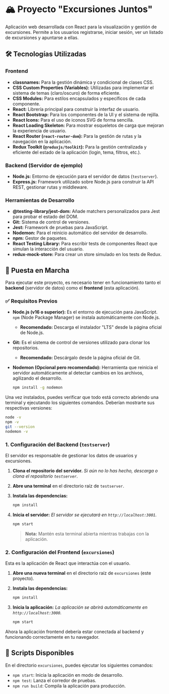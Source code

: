 # 🏔️ Proyecto "Excursiones Juntos"

Aplicación web desarrollada con React para la visualización y gestión de excursiones. Permite a los usuarios registrarse, iniciar sesión, ver un listado de excursiones y apuntarse a ellas.

## 🛠️ Tecnologías Utilizadas

### Frontend

- **classnames:** Para la gestión dinámica y condicional de clases CSS.
- **CSS Custom Properties (Variables):** Utilizadas para implementar el sistema de temas (claro/oscuro) de forma eficiente.
- **CSS Modules:** Para estilos encapsulados y específicos de cada componente.
- **React:** Librería principal para construir la interfaz de usuario.
- **React Bootstrap:** Para los componentes de la UI y el sistema de rejilla.
- **React Icons:** Para el uso de iconos SVG de forma sencilla.
- **React Loading Skeleton:** Para mostrar esqueletos de carga que mejoran la experiencia de usuario.
- **React Router (`react-router-dom`):** Para la gestión de rutas y la navegación en la aplicación.
- **Redux Toolkit (`@reduxjs/toolkit`):** Para la gestión centralizada y eficiente del estado de la aplicación (login, tema, filtros, etc.).

### Backend (Servidor de ejemplo)

- **Node.js:** Entorno de ejecución para el servidor de datos (`testserver`).
- **Express.js:** Framework utilizado sobre Node.js para construir la API REST, gestionar rutas y middleware.

### Herramientas de Desarrollo

- **@testing-library/jest-dom:** Añade matchers personalizados para Jest para probar el estado del DOM.
- **Git:** Sistema de control de versiones.
- **Jest:** Framework de pruebas para JavaScript.
- **Nodemon:** Para el reinicio automático del servidor de desarrollo.
- **npm:** Gestor de paquetes.
- **React Testing Library:** Para escribir tests de componentes React que simulan la interacción del usuario.
- **redux-mock-store:** Para crear un store simulado en los tests de Redux.

## 🚀 Puesta en Marcha

Para ejecutar este proyecto, es necesario tener en funcionamiento tanto el **backend** (servidor de datos) como el **frontend** (esta aplicación).

### ✅ Requisitos Previos

- **Node.js (v16 o superior):** Es el entorno de ejecución para JavaScript. `npm` (Node Package Manager) se instala automáticamente con Node.js.

  - **Recomendado:** Descarga el instalador "LTS" desde la página oficial de Node.js.

- **Git:** Es el sistema de control de versiones utilizado para clonar los repositorios.

  - **Recomendado:** Descárgalo desde la página oficial de Git.

- **Nodemon (Opcional pero recomendado):** Herramienta que reinicia el servidor automáticamente al detectar cambios en los archivos, agilizando el desarrollo.
  ```bash
  npm install -g nodemon
  ```

Una vez instalados, puedes verificar que todo está correcto abriendo una terminal y ejecutando los siguientes comandos. Deberían mostrarte sus respectivas versiones:

```bash
node -v
npm -v
git --version
nodemon -v
```

### 1. Configuración del Backend (`testserver`)

El servidor es responsable de gestionar los datos de usuarios y excursiones.

1.  **Clona el repositorio del servidor.**
    _Si aún no lo has hecho, descarga o clona el repositorio `testserver`._

2.  **Abre una terminal** en el directorio raíz de `testserver`.

3.  **Instala las dependencias:**

    ```bash
    npm install
    ```

4.  **Inicia el servidor:**
    _El servidor se ejecutará en `http://localhost:3001`._
    ```bash
    npm start
    ```
    > **Nota:** Mantén esta terminal abierta mientras trabajas con la aplicación.

### 2. Configuración del Frontend (`excursiones`)

Esta es la aplicación de React que interactúa con el usuario.

1.  **Abre una nueva terminal** en el directorio raíz de `excursiones` (este proyecto).

2.  **Instala las dependencias:**

    ```bash
    npm install
    ```

3.  **Inicia la aplicación:**
    _La aplicación se abrirá automáticamente en `http://localhost:3000`._
    ```bash
    npm start
    ```

Ahora la aplicación frontend debería estar conectada al backend y funcionando correctamente en tu navegador.

## 📝 Scripts Disponibles

En el directorio `excursiones`, puedes ejecutar los siguientes comandos:

- `npm start`: Inicia la aplicación en modo de desarrollo.
- `npm test`: Lanza el corredor de pruebas.
- `npm run build`: Compila la aplicación para producción.
